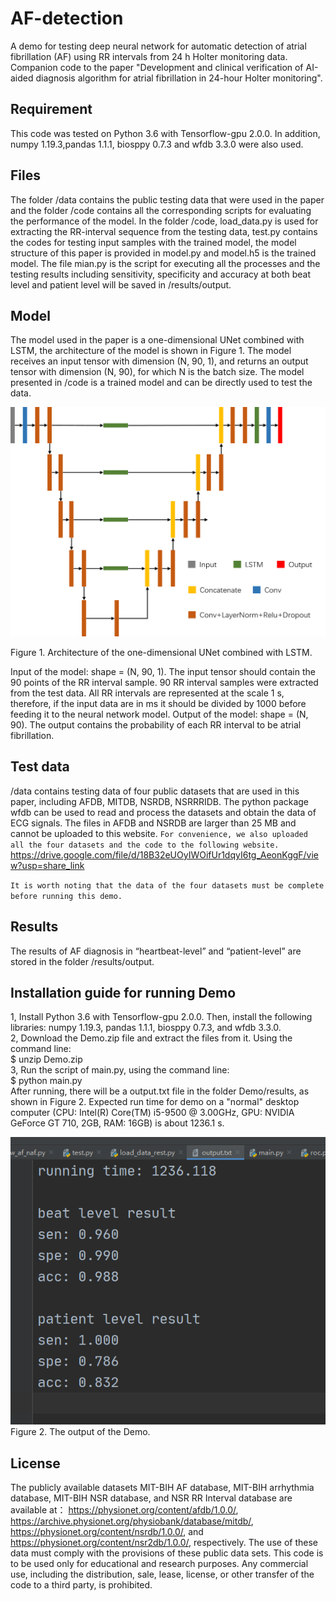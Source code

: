 # AF-detection
A demo for testing deep neural network for automatic detection of atrial fibrillation (AF) using RR intervals from 24 h Holter monitoring data. Companion code to the paper "Development and clinical verification of AI-aided diagnosis algorithm for atrial fibrillation in 24-hour Holter monitoring".

## Requirement
This code was tested on Python 3.6 with Tensorflow-gpu 2.0.0. In addition, numpy 1.19.3,pandas 1.1.1, biosppy 0.7.3 and wfdb 3.3.0 were also used. 

## Files
The folder /data contains the public testing data that were used in the paper and the folder /code contains all the corresponding scripts for evaluating the performance of the model. In the folder /code, load_data.py is used for extracting the RR-interval sequence from the testing data, test.py contains the codes for testing input samples with the trained model, the model structure of this paper is provided in model.py and model.h5 is the trained model. The file mian.py is the script for executing all the processes and the testing results including sensitivity, specificity and accuracy at both beat level and patient level will be saved in /results/output.

## Model
The model used in the paper is a one-dimensional UNet combined with LSTM, the architecture of the model is shown in Figure 1. The model receives an input tensor with dimension (N, 90, 1), and returns an output tensor with dimension (N, 90), for which N is the batch size. The model presented in /code is a trained model and can be directly used to test the data.

![image](https://github.com/hustzp/AF-detection/blob/main/source/Source.png?raw=true)

Figure 1. Architecture of the one-dimensional UNet combined with LSTM.

Input of the model: shape = (N, 90, 1). The input tensor should contain the 90 points of the RR interval sample. 90 RR interval samples were extracted from the test data. All RR intervals are represented at the scale 1 s, therefore, if the input data are in ms it should be divided by 1000 before feeding it to the neural network model.
Output of the model: shape = (N, 90). The output contains the probability of each RR interval to be atrial fibrillation.

## Test data
/data contains testing data of four public datasets that are used in this paper, including AFDB, MITDB, NSRDB, NSRRRIDB. The python package wfdb can be used to read and process the datasets and obtain the data of ECG signals. The files in AFDB and NSRDB are larger than 25 MB and cannot be uploaded to this website. `For convenience, we also uploaded all the four datasets and the code to the following website.` 
https://drive.google.com/file/d/18B32eUOyIWOifUr1dqyI6tg_AeonKggF/view?usp=share_link

`It is worth noting that the data of the four datasets must be complete before running this demo.`

## Results
The results of AF diagnosis in “heartbeat-level” and “patient-level” are stored in the folder /results/output.

## Installation guide for running Demo
1, Install Python 3.6 with Tensorflow-gpu 2.0.0. Then, install the following libraries:  numpy 1.19.3, pandas 1.1.1, biosppy 0.7.3, and wfdb 3.3.0.  
2, Download the Demo.zip file and extract the files from it. Using the command line:  
	$ unzip Demo.zip  
3, Run the script of main.py, using the command line:  
	$ python main.py  
After running, there will be a output.txt file in the folder Demo/results, as shown in Figure 2. Expected run time for demo on a "normal" desktop computer (CPU: Intel(R) Core(TM) i5-9500 @ 3.00GHz, GPU: NVIDIA GeForce GT 710, 2GB, RAM: 16GB) is about 1236.1 s.  

![image](https://github.com/hustzp/AF-detection/blob/main/source/Figure%202.png?raw=true)  
Figure 2. The output of the Demo.

## License
The publicly available datasets MIT-BIH AF database, MIT-BIH arrhythmia database, MIT-BIH NSR database, and NSR RR Interval database are available at：
https://physionet.org/content/afdb/1.0.0/, https://archive.physionet.org/physiobank/database/mitdb/, https://physionet.org/content/nsrdb/1.0.0/, and https://physionet.org/content/nsr2db/1.0.0/, respectively. The use of these data must comply with the provisions of these public data sets. This code is to be used only for educational and research purposes. Any commercial use, including the distribution, sale, lease, license, or other transfer of the code to a third party, is prohibited. 
